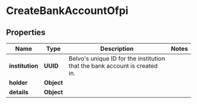 

# CreateBankAccountOfpi


## Properties

| Name | Type | Description | Notes |
|------------ | ------------- | ------------- | -------------|
|**institution** | **UUID** | Belvo&#39;s unique ID for the institution that the bank account is created in. |  |
|**holder** | **Object** |  |  |
|**details** | **Object** |  |  |



